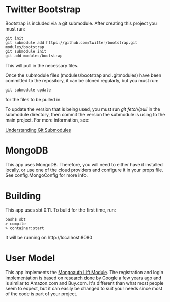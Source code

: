 # Twitter Bootstrap

Bootstrap is included via a git submodule. After creating this project
you must run:

    git init
    git submodule add https://github.com/twitter/bootstrap.git modules/bootstrap
    git submodule init
    git add modules/bootstrap

This will pull in the necessary files.

Once the submodule files (modules/bootstrap and .gitmodules) have been committed to the repository,
it can be cloned regularly, but you must run:

    git submodule update

for the files to be pulled in.

To update the version that is being used, you must run _git fetch/pull_ in the submodule
directory, then commit the version the submodule is using to the main project. For
more information, see:

[Understanding Git Submodules](http://speirs.org/blog/2009/5/11/understanding-git-submodules.html)

# MongoDB

This app uses MongoDB. Therefore, you will need to either have it installed locally, or use one of
the cloud providers and configure it in your props file. See config.MongoConfig for more info.

# Building

This app uses sbt 0.11. To build for the first time, run:

    bash$ sbt
    > compile
    > container:start

It will be running on http://localhost:8080

# User  Model

This app implements the [Mongoauth Lift Module](https://github.com/eltimn/lift-mongoauth).
The registration and login implementation is based on
[research done by Google](http://sites.google.com/site/oauthgoog/UXFedLogin) a few years ago
and is similar to Amazon.com and Buy.com. It's different than what most people seem to expect,
but it can easily be changed to suit your needs since most of the code is part of your project.

